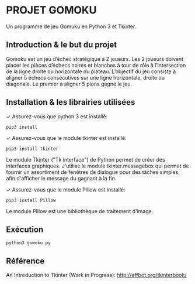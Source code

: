 # PROJET GOMOKU

Un programme de jeu Gomuku en Python 3 et Tkinter.
## Introduction & le but du projet
Gomoku est un jeu d’échec stratégique à 2 joueurs. Les 2 joueurs doivent placer les pièces d’échecs noires et blanches à tour de rôle à l’intersection de la ligne droite ou horizontale du plateau. L’objectif du jeu consiste à aligner 5 échecs consécutives sur une ligne horizontale, droite ou diagonale. Le premier à aligner 5 pions gagne le jeu.
## Installation & les librairies utilisées
✓ Assurez-vous que python 3 est installé:
```shell
pip3 install 
```
✓ Assurez-vous que le module tkinter est installé:
```shell
pip3 install tkinter
```
Le module Tkinter ("Tk interface") de Python permet de créer des interfaces graphiques. J'utilise le module tkinter.messagebox qui permet de fournir un assortiment de fenêtres de dialogue pour des tâches simples, afin d'afficher le message du gagnant à la fin.

✓ Assurez-vous que le module Pillow est installé:
```shell
pip3 install Pillow
```
Le module Pillow est une bibliothèque de traitement d'image.

## Exécution
```shell
python3 gomoku.py
```
## Référence
An Introduction to Tkinter (Work in Progress): http://effbot.org/tkinterbook/
